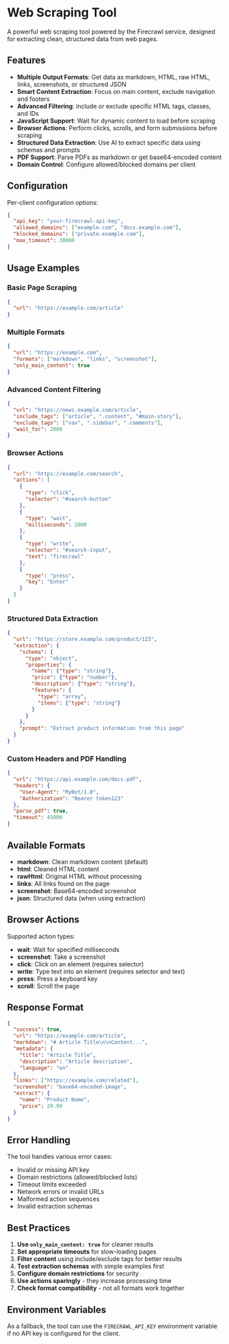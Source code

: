 # Web Scraping Tool

A powerful web scraping tool powered by the Firecrawl service, designed for extracting clean, structured data from web pages.

## Features

- **Multiple Output Formats**: Get data as markdown, HTML, raw HTML, links, screenshots, or structured JSON
- **Smart Content Extraction**: Focus on main content, exclude navigation and footers
- **Advanced Filtering**: Include or exclude specific HTML tags, classes, and IDs
- **JavaScript Support**: Wait for dynamic content to load before scraping
- **Browser Actions**: Perform clicks, scrolls, and form submissions before scraping
- **Structured Data Extraction**: Use AI to extract specific data using schemas and prompts
- **PDF Support**: Parse PDFs as markdown or get base64-encoded content
- **Domain Control**: Configure allowed/blocked domains per client

## Configuration

Per-client configuration options:

```json
{
  "api_key": "your-firecrawl-api-key",
  "allowed_domains": ["example.com", "docs.example.com"],
  "blocked_domains": ["private.example.com"],
  "max_timeout": 30000
}
```

## Usage Examples

### Basic Page Scraping

```json
{
  "url": "https://example.com/article"
}
```

### Multiple Formats

```json
{
  "url": "https://example.com",
  "formats": ["markdown", "links", "screenshot"],
  "only_main_content": true
}
```

### Advanced Content Filtering

```json
{
  "url": "https://news.example.com/article",
  "include_tags": ["article", ".content", "#main-story"],
  "exclude_tags": ["nav", ".sidebar", ".comments"],
  "wait_for": 2000
}
```

### Browser Actions

```json
{
  "url": "https://example.com/search",
  "actions": [
    {
      "type": "click",
      "selector": "#search-button"
    },
    {
      "type": "wait",
      "milliseconds": 2000
    },
    {
      "type": "write",
      "selector": "#search-input",
      "text": "firecrawl"
    },
    {
      "type": "press",
      "key": "Enter"
    }
  ]
}
```

### Structured Data Extraction

```json
{
  "url": "https://store.example.com/product/123",
  "extraction": {
    "schema": {
      "type": "object",
      "properties": {
        "name": {"type": "string"},
        "price": {"type": "number"},
        "description": {"type": "string"},
        "features": {
          "type": "array",
          "items": {"type": "string"}
        }
      }
    },
    "prompt": "Extract product information from this page"
  }
}
```

### Custom Headers and PDF Handling

```json
{
  "url": "https://api.example.com/docs.pdf",
  "headers": {
    "User-Agent": "MyBot/1.0",
    "Authorization": "Bearer token123"
  },
  "parse_pdf": true,
  "timeout": 45000
}
```

## Available Formats

- **markdown**: Clean markdown content (default)
- **html**: Cleaned HTML content  
- **rawHtml**: Original HTML without processing
- **links**: All links found on the page
- **screenshot**: Base64-encoded screenshot
- **json**: Structured data (when using extraction)

## Browser Actions

Supported action types:
- **wait**: Wait for specified milliseconds
- **screenshot**: Take a screenshot
- **click**: Click on an element (requires selector)
- **write**: Type text into an element (requires selector and text)
- **press**: Press a keyboard key
- **scroll**: Scroll the page

## Response Format

```json
{
  "success": true,
  "url": "https://example.com/article",
  "markdown": "# Article Title\n\nContent...",
  "metadata": {
    "title": "Article Title",
    "description": "Article description",
    "language": "en"
  },
  "links": ["https://example.com/related"],
  "screenshot": "base64-encoded-image",
  "extract": {
    "name": "Product Name",
    "price": 29.99
  }
}
```

## Error Handling

The tool handles various error cases:
- Invalid or missing API key
- Domain restrictions (allowed/blocked lists)
- Timeout limits exceeded
- Network errors or invalid URLs
- Malformed action sequences
- Invalid extraction schemas

## Best Practices

1. **Use `only_main_content: true`** for cleaner results
2. **Set appropriate timeouts** for slow-loading pages
3. **Filter content** using include/exclude tags for better results
4. **Test extraction schemas** with simple examples first
5. **Configure domain restrictions** for security
6. **Use actions sparingly** - they increase processing time
7. **Check format compatibility** - not all formats work together

## Environment Variables

As a fallback, the tool can use the `FIRECRAWL_API_KEY` environment variable if no API key is configured for the client.